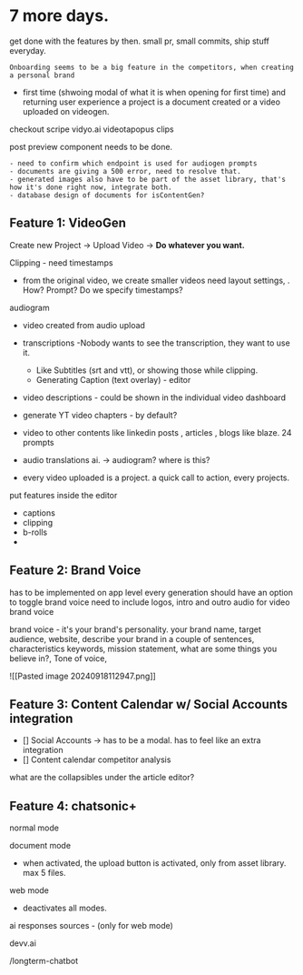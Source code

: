 
# 7 more days.

get done with the features by then.
small pr, small commits, ship stuff everyday.

	Onboarding seems to be a big feature in the competitors, when creating a personal brand

- first time (shwoing modal of what it is when opening for first time) and returning user experience
a project is a document created or a video uploaded on videogen.

checkout scripe
vidyo.ai
videotapopus clips

post preview component needs to be done.

	- need to confirm which endpoint is used for audiogen prompts
	- documents are giving a 500 error, need to resolve that.
	- generated images also have to be part of the asset library, that's how it's done right now, integrate both.
	- database design of documents for isContentGen?

## Feature 1: VideoGen

Create new Project -> Upload Video -> **Do whatever you want.**

Clipping - need timestamps
 - from the original video, we create smaller videos need layout settings, . How? Prompt? Do we specify timestamps?
 
audiogram
- video created from audio upload

- transcriptions -Nobody wants to see the transcription, they want to use it. 
	- Like Subtitles (srt and vtt), or showing those while clipping. 
	- Generating Caption (text overlay) - editor
- video descriptions - could be shown in the individual video dashboard
- generate YT video chapters - by default?

- video to other contents like linkedin posts , articles , blogs like blaze. 24 prompts

- audio translations ai. -> audiogram? where is this?

- every video uploaded is a project. a quick call to action, every projects. 


put features inside the editor
- captions
- clipping
- b-rolls
- 

## Feature 2: Brand Voice

has to be implemented on app level
every generation should have an option to toggle brand voice
need to include logos, intro and outro audio for video brand voice

brand voice - it's your brand's personality.
your brand name, target audience, website, describe your brand in a couple of sentences, characteristics keywords,  mission statement, what are some things you believe in?, Tone of voice,

![[Pasted image 20240918112947.png]]


## Feature 3: Content Calendar w/ Social Accounts integration

 - [] Social Accounts -> has to be a modal. has to feel like an extra integration
 - [] Content calendar competitor analysis

what are the collapsibles under the article editor?

## Feature 4: chatsonic+

normal mode

document mode
- when activated, the upload button is activated, only from asset library. max 5 files. 

web mode
- deactivates all modes. 

ai responses
sources - (only for web mode)


devv.ai


/longterm-chatbot
